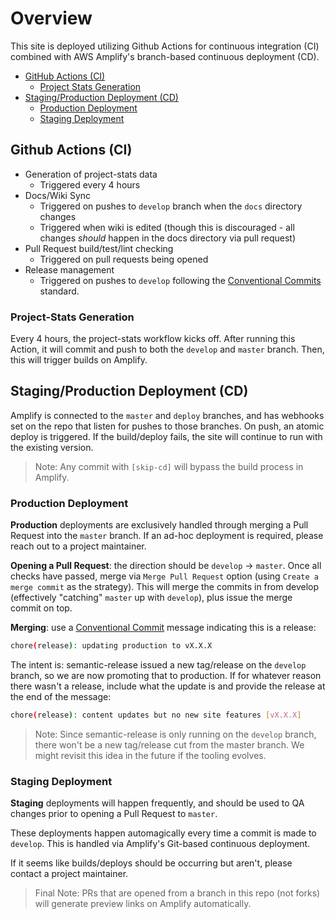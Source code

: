 # Overview

This site is deployed utilizing Github Actions for continuous integration (CI) combined with AWS Amplify's branch-based continuous deployment (CD).

* [GitHub Actions (CI)](https://github.com/newrelic/opensource-website/wiki/Deploy#github-actions-ci)
  * [Project Stats Generation](https://github.com/newrelic/opensource-website/wiki/Deploy#project-stats-generation)
* [Staging/Production Deployment (CD)](https://github.com/newrelic/opensource-website/wiki/Deploy#staging-production-deployment-cd)
  * [Production Deployment](https://github.com/newrelic/opensource-website/wiki/Deploy#production-deployment)
  * [Staging Deployment](https://github.com/newrelic/opensource-website/wiki/Deploy#staging-deployment)

## Github Actions (CI)

* Generation of project-stats data
  * Triggered every 4 hours
* Docs/Wiki Sync
  * Triggered on pushes to `develop` branch when the `docs` directory changes
  * Triggered when wiki is edited (though this is discouraged - all changes _should_ happen in the docs directory via pull request)
* Pull Request build/test/lint checking
  * Triggered on pull requests being opened
* Release management
  * Triggered on pushes to `develop` following the [Conventional Commits](https://www.conventionalcommits.org/en/v1.0.0/) standard.

### Project-Stats Generation

Every 4 hours, the project-stats workflow kicks off. After running this Action, it will commit and push to both the `develop` and `master` branch. Then, this will trigger builds on Amplify.

## Staging/Production Deployment (CD)

Amplify is connected to the `master` and `deploy` branches, and has webhooks set on the repo that listen for pushes to those branches. On push, an atomic deploy is triggered. If the build/deploy fails, the site will continue to run with the existing version.

> Note: Any commit with `[skip-cd]` will bypass the build process in Amplify.

### Production Deployment

**Production** deployments are exclusively handled through merging a Pull Request into the `master` branch. If an ad-hoc deployment is required, please reach out to a project maintainer.

**Opening a Pull Request**: the direction should be `develop` -> `master`. Once all checks have passed, merge via `Merge Pull Request` option (using `Create a merge commit` as the strategy). This will merge the commits in from develop (effectively "catching" `master` up with `develop`), plus issue the merge commit on top.

**Merging**: use a [Conventional Commit](https://www.conventionalcommits.org/en/v1.0.0/) message indicating this is a release:

```sh
chore(release): updating production to vX.X.X
```

The intent is: semantic-release issued a new tag/release on the `develop` branch, so we are now promoting that to production. If for whatever reason there wasn't a release, include what the update is and provide the release at the end of the message:

```sh
chore(release): content updates but no new site features [vX.X.X]
```

> Note: Since semantic-release is only running on the `develop` branch, there won't be a new tag/release cut from the master branch. We might revisit this idea in the future if the tooling evolves.

### Staging Deployment

**Staging** deployments will happen frequently, and should be used to QA changes prior to opening a Pull Request to `master`.

These deployments happen automagically every time a commit is made to `develop`. This is handled via Amplify's Git-based continuous deployment.

If it seems like builds/deploys should be occurring but aren't, please contact a project maintainer.

> Final Note: PRs that are opened from a branch in this repo (not forks) will generate preview links on Amplify automatically.
